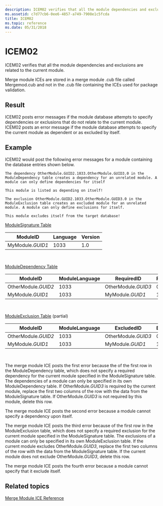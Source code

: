 ```yaml
---
description: ICEM02 verifies that all the module dependencies and exclusions are related to the current module.
ms.assetid: c7d77cb6-0ee6-4857-a749-7908e1c5fcda
title: ICEM02
ms.topic: reference
ms.date: 05/31/2018
---
```


# ICEM02

ICEM02 verifies that all the module dependencies and exclusions are related to the current module.

Merge module ICEs are stored in a merge module .cub file called Mergemod.cub and not in the .cub file containing the ICEs used for package validation.

## Result

ICEM02 posts error messages if the module database attempts to specify dependencies or exclusions that do not relate to the current module. ICEM02 posts an error message if the module database attempts to specify the current module as dependent or as excluded by itself.

## Example

ICEM02 would post the following error messages for a module containing the database entries shown below.

``` syntax
The dependency OtherModule.GUID2.1033.OtherModule.GUID3.0 in the 
ModuleDependency table creates a dependency for an unrelated module. A 
module can only define dependencies for itself

This module is listed as depending on itself!

The exclusion OtherModule.GUID2.1033.OtherModule.GUID3.0 in the 
ModuleExclusion table creates an excluded module for an unrelated 
module. A module can only define exclusions for itself.

This module excludes itself from the target database!
```

[ModuleSignature Table](modulesignature-table.md)



| ModuleID         | Language | Version |
|------------------|----------|---------|
| MyModule.*GUID1* | 1033     | 1.0     |



 

[ModuleDependency Table](moduledependency-table.md)



| ModuleID            | ModuleLanguage | RequiredID          | RequiredLanguage | RequiredVersion |
|---------------------|----------------|---------------------|------------------|-----------------|
| OtherModule.*GUID2* | 1033           | OtherModule.*GUID3* | 0                | 1.0             |
| MyModule.*GUID1*    | 1033           | MyModule.*GUID1*    | 1033             | 1.2             |



 

[ModuleExclusion Table](moduleexclusion-table.md) (partial)



| ModuleID            | ModuleLanguage | ExcludedID          | ExcludedLanguage |
|---------------------|----------------|---------------------|------------------|
| OtherModule.*GUID2* | 1033           | OtherModule.*GUID3* | 0                |
| MyModule.*GUID1*    | 1033           | MyModule.*GUID1*    | 1033             |



 

The merge module ICE posts the first error because the of the first row in the ModuleDependency table, which does not specify a required dependency for the current module specified in the ModuleSignature table. The dependencies of a module can only be specified in its own ModuleDependency table. If OtherModule.*GUID3* is required by the current module, replace the first two columns of the row with the data from the ModuleSignature table. If OtherModule.*GUID3* is not required by this module, delete this row.

The merge module ICE posts the second error because a module cannot specify a dependency upon itself.

The merge module ICE posts the third error because of the first row in the ModuleExclusion table, which does not specify a required exclusion for the current module specified in the ModuleSignature table. The exclusions of a module can only be specified in its own ModuleExclusion table. If the current module excludes OtherModule.*GUID3*, replace the first two columns of the row with the data from the ModuleSignature table. If the current module does not exclude OtherModule.*GUID3*, delete this row.

The merge module ICE posts the fourth error because a module cannot specify that it exclude itself.

## Related topics

<dl> <dt>

[Merge Module ICE Reference](merge-module-ice-reference.md)
</dt> </dl>

 

 




